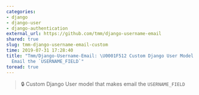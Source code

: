 ```yaml
---
categories:
- django
- django-user
- django-authentication
external_url: https://github.com/tmm/django-username-email
shared: true
slug: tmm-django-username-email-custom
time: 2019-07-31 17:28:40
title: "Tmm/Django-Username-Email: \U0001F512 Custom Django User Model That Makes
  Email the `USERNAME_FIELD`"
toread: true
---
```


> 🔒 Custom Django User model that makes email the `USERNAME_FIELD`